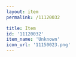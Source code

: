 ```yaml
---
layout: item
permalink: /11120032

title: Item
id: '11120032'
item_name: 'Unknown'
icon_url: '11150023.png'
---
```

